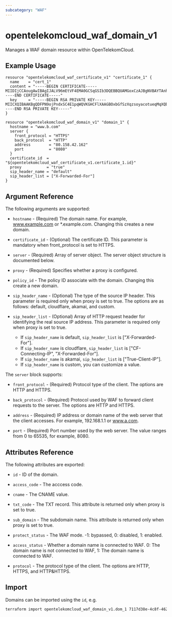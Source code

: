 ```yaml
---
subcategory: "WAF"
---
```


# opentelekomcloud_waf_domain_v1

Manages a WAF domain resource within OpenTelekomCloud.

## Example Usage

```hcl
resource "opentelekomcloud_waf_certificate_v1" "certificate_1" {
  name    = "cert_1"
  content = "-----BEGIN CERTIFICATE-----MIIDIjCCAougAwIBAgIJALV96mEtVF4EMA0GCSqGSIb3DQEBBQUAMGoxCzAJBgNVBAYTAnh4MQswCQYDVQQIEwJ4eDELMAkGA1UEBxMCeHgxCzAJBgNVBAoTAnh4MQswCQYDVQQLEwJ-----END CERTIFICATE-----"
  key     = "-----BEGIN RSA PRIVATE KEY-----MIICXQIBAAKBgQDFPN9ojPndxSC4E1pqWQVKGHCFlXAAGBOxbGfSzXqzsoyacotueqMqXQbxrPSQFATeVmhZPNVEMdvcAMjYsV/mymtAwVqVA6q/OFdX/b3UHO+b/VqLo3J5SrM-----END RSA PRIVATE KEY-----"
}

resource "opentelekomcloud_waf_domain_v1" "domain_1" {
  hostname = "www.b.com"
  server {
    front_protocol = "HTTPS"
    back_protocol  = "HTTP"
    address        = "80.158.42.162"
    port           = "8080"
  }
  certificate_id  = "${opentelekomcloud_waf_certificate_v1.certificate_1.id}"
  proxy           = "true"
  sip_header_name = "default"
  sip_header_list = ["X-Forwarded-For"]
}
```

## Argument Reference

The following arguments are supported:

* `hostname` - (Required) The domain name. For example, www.example.com or *.example.com. Changing this creates a new domain.

* `certificate_id` - (Optional) The certificate ID. This parameter is mandatory when front_protocol is set to HTTPS.

* `server` - (Required) Array of server object. The server object structure is documented below.

* `proxy` - (Required) Specifies whether a proxy is configured.

* `policy_id` - The policy ID associate with the domain. Changing this create a new domain.

* `sip_header_name` - (Optional) The type of the source IP header. This parameter is required only when proxy is set to true. The options are as follows: default, cloudflare, akamai, and custom.

* `sip_header_list` - (Optional) Array of HTTP request header for identifying the real source IP address. This parameter is required only when proxy is set to true.
  * If `sip_header_name` is default, `sip_header_list` is ["X-Forwarded-For"].
  * If `sip_header_name` is cloudflare, `sip_header_list` is ["CF-Connecting-IP", "X-Forwarded-For"].
  * If `sip_header_name` is akamai, `sip_header_list` is ["True-Client-IP"].
  * If `sip_header_name` is custom, you can customize a value.

The `server` block supports:

* `front_protocol` - (Required) Protocol type of the client. The options are HTTP and HTTPS.

* `back_protocol` - (Required) Protocol used by WAF to forward client requests to the server. The options are HTTP and HTTPS.

* `address` - (Required) IP address or domain name of the web server that the client accesses. For example, 192.168.1.1 or www.a.com.

* `port` - (Required) Port number used by the web server. The value ranges from 0 to 65535, for example, 8080.

## Attributes Reference

The following attributes are exported:

* `id` -  ID of the domain.

* `access_code` - The acccess code.

* `cname` - The CNAME value.

* `txt_code` - The TXT record. This attribute is returned only when proxy is set to true.

* `sub_domain` - The subdomain name. This attribute is returned only when proxy is set to true.

* `protect_status` - The WAF mode. -1: bypassed, 0: disabled, 1: enabled.

* `access_status` - Whether a domain name is connected to WAF. 0: The domain name is not connected to WAF, 1: The domain name is connected to WAF.

* `protocol` - The protocol type of the client. The options are HTTP, HTTPS, and HTTP&HTTPS.

## Import

Domains can be imported using the `id`, e.g.

```sh
terraform import opentelekomcloud_waf_domain_v1.dom_1 7117d38e-4c8f-4624-a505-bd96b97d024c
```
